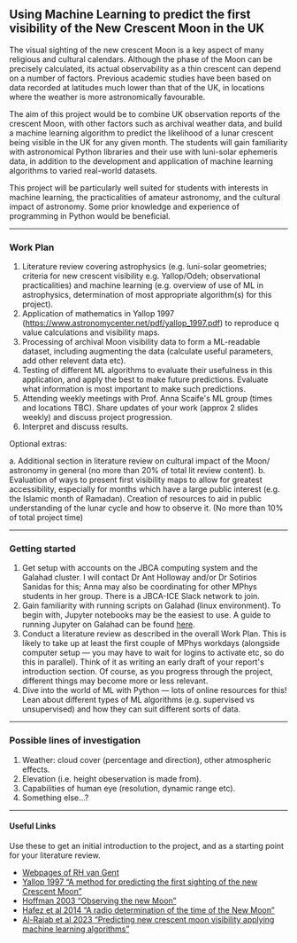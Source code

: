 ## Using Machine Learning to predict the first visibility of the New Crescent Moon in the UK

The visual sighting of the new crescent Moon is a key aspect of many religious and cultural calendars. Although the phase of the Moon can be precisely calculated, its actual observability as a thin crescent can depend on a number of factors. Previous academic studies have been based on data recorded at latitudes much lower than that of the UK, in locations where the weather is more astronomically favourable.

The aim of this project would be to combine UK observation reports of the crescent Moon, with other factors such as archival weather data, and build a machine learning algorithm to predict the likelihood of a lunar crescent being visible in the UK for any given month. The students will gain familiarity with astronomical Python libraries and their use with luni-solar ephemeris data, in addition to the development and application of machine learning algorithms to varied real-world datasets.

This project will be particularly well suited for students with interests in machine learning, the practicalities of amateur astronomy, and the cultural impact of astronomy. Some prior knowledge and experience of programming in Python would be beneficial.

---

### Work Plan

1. Literature review covering astrophysics (e.g. luni-solar geometries; criteria for new crescent visibility e.g. Yallop/Odeh; observational practicalities) and machine learning (e.g. overview of use of ML in astrophysics, determination of most appropriate algorithm(s) for this project). 
2. Application of mathematics in Yallop 1997 (https://www.astronomycenter.net/pdf/yallop_1997.pdf) to reproduce q value calculations and visibility maps. 
3. Processing of archival Moon visibility data to form a ML-readable dataset, including augmenting the data (calculate useful parameters, add other relevent data etc).
4. Testing of different ML algorithms to evaluate their usefulness in this application, and apply the best to make future predictions. Evaluate what information is most important to make such predictions. 
5. Attending weekly meetings with Prof. Anna Scaife's ML group (times and locations TBC). Share updates of your work (approx 2 slides weekly) and discuss project progression.
6. Interpret and discuss results.

Optional extras: 

a. Additional section in literature review on cultural impact of the Moon/ astronomy in general (no more than 20\% of total lit review content).
b. Evaluation of ways to present first visibility maps to allow for greatest accessibility, especially for months which have a large public interest (e.g. the Islamic month of Ramadan). Creation of resources to aid in public understanding of the lunar cycle and how to observe it. (No more than 10\% of total project time)

---

### Getting started 

1. Get setup with accounts on the JBCA computing system and the Galahad cluster. I will contact Dr Ant Holloway and/or Dr Sotirios Sanidas for this; Anna may also be coordinating for other MPhys students in her group. There is a JBCA-ICE Slack network to join. 
2. Gain familiarity with running scripts on Galahad (linux environment). To begin with, Jupyter notebooks may be the easiest to use. A guide to running Jupyter on Galahad can be found [here](https://github.com/zhaotingchen/galahad_guide/blob/main/jupyter_on_galahad.md). 
3. Conduct a literature review as described in the overall Work Plan. This is likely to take up at least the first couple of MPhys workdays (alongside computer setup — you may have to wait for logins to activate etc, so do this in parallel). Think of it as writing an early draft of your report's introduction section. Of course, as you progress through the project, different things may become more or less relevant.
4. Dive into the world of ML with Python — lots of online resources for this! Lean about different types of ML algorithms (e.g. supervised vs unsupervised) and how they can suit different sorts of data.

---

### Possible lines of investigation

1. Weather: cloud cover (percentage and direction), other atmospheric effects.
2. Elevation (i.e. height obeservation is made from).
3. Capabilities of human eye (resolution, dynamic range etc).
4. Something else...?

----

#### Useful Links

Use these to get an initial introduction to the project, and as a starting point for your literature review. 

* [Webpages of RH van Gent](https://webspace.science.uu.nl/~gent0113/islam/islam_lunvis.htm)
* [Yallop 1997 “A method for predicting the first sighting of the new Crescent Moon”](https://www.astronomycenter.net/pdf/yallop_1997.pdf)
* [Hoffman 2003 “Observing the new Moon”](https://academic.oup.com/mnras/article/340/3/1039/1746574)
* [Hafez et al 2014 “A radio determination of the time of the New Moon”](https://academic.oup.com/mnras/article/439/3/2271/1084163)
* [Al-Rajab et al 2023 “Predicting new crescent moon visibility applying machine learning algorithms”](https://www.nature.com/articles/s41598-023-32807-x)
